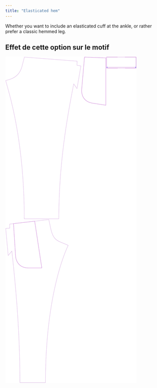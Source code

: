 ```yaml
---
title: "Elasticated hem"
---
```


Whether you want to include an elasticated cuff at the ankle, or rather prefer a classic hemmed leg.

## Effet de cette option sur le motif

![Cette image montre l'effet de cette option en superposant plusieurs variantes qui ont une valeur différente pour cette option](paco_elasticatedhem_sample.svg "Effect of this option on the pattern")
